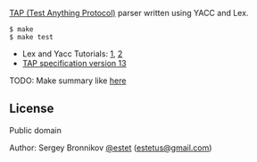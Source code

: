 [TAP (Test Anything Protocol)](http://testanything.org/) parser written using YACC and Lex.


```
$ make
$ make test
```

* Lex and Yacc Tutorials: [1](http://dinosaur.compilertools.net), [2](http://epaperpress.com/lexandyacc/download/LexAndYaccTutorial.pdf)
* [TAP specification version 13](http://testanything.org/tap-version-13-specification.html)

TODO: Make summary like [here](http://instanttap.appspot.com)

## License

Public domain


Author: Sergey Bronnikov [@estet](https://twitter.com/estet) (estetus@gmail.com)
